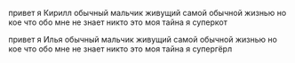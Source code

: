 привет я Кирилл обычный мальчик живущий самой обычной жизнью но кое что обо мне не знает никто это моя тайна я суперкот

привет я Илья обычный мальчик живущий самой обычной жизнью но кое что обо мне не знает никто это моя тайна я супергёрл
